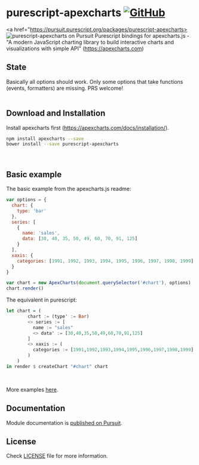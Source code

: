 # purescript-apexcharts [![GitHub](https://img.shields.io/github/license/timdeputter/purescript-apexcharts)](https://github.com/timdeputter/purescript-apexcharts/blob/master/LICENSE)
<a href="https://pursuit.purescript.org/packages/purescript-apexcharts>
  <img src="https://pursuit.purescript.org/packages/purescript-apexcharts/badge"
       alt="purescript-apexcharts on Pursuit">
  </img>
</a>
Purescript bindings for apexcharts.js - "A modern JavaScript charting library to build interactive charts and visualizations with simple API" (https://apexcharts.com)


## State

Basically all options should work. 
Only some options that take functions (events, formatters) are missing. PRS welcome!
</br></br>

## Download and Installation

Install apexcharts first (https://apexcharts.com/docs/installation/).

```bash
npm install apexcharts --save
bower install --save purescript-apexcharts
```
</br>

## Basic example

The basic example from the apexcharts.js readme:

```javascript
var options = {
  chart: {
    type: 'bar'
  },
  series: [
    {
      name: 'sales',
      data: [30, 40, 35, 50, 49, 60, 70, 91, 125]
    }
  ],
  xaxis: {
    categories: [1991, 1992, 1993, 1994, 1995, 1996, 1997, 1998, 1999]
  }
}

var chart = new ApexCharts(document.querySelector('#chart'), options)
chart.render()
```

The equivalent in purescript:

```purescript
let chart = (
        chart := (type' := Bar) 
        <> series := [
          name := "sales"
          <> data' := [30,40,35,50,49,60,70,91,125]
        ]
        <> xaxis := (
          categories := [1991,1992,1993,1994,1995,1996,1997,1998,1999]
        )
    )
in render $ createChart "#chart" chart
```
</br>

More examples [here](https://github.com/timdeputter/purescript-apexcharts/tree/master/examples).

## Documentation

Module documentation is [published on Pursuit](http://pursuit.purescript.org/packages/purescript-apexcharts).



## License

Check [LICENSE](LICENSE) file for more information.
